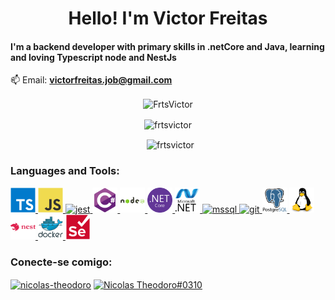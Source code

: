 <h1 align="center">Hello! I'm Victor Freitas</h1>
<h4>I'm a backend developer with primary skills in .netCore and Java, learning and loving Typescript node and NestJs </h4>

 📫 Email: **victorfreitas.job@gmail.com**

<p align="center">
    <img align="center" src="https://github-readme-stats.vercel.app/api/top-langs?username=frtsvictor&show_icons=true&theme=dark&locale=en&layout=compact" alt="FrtsVictor" />
</p>

<p align="center">
    <img align="center" src="https://github-readme-streak-stats.herokuapp.com/?user=frtsvictor&theme=dark" alt="frtsvictor" />
</p>

<p align="center">&nbsp;
    <img align="center" src="https://github-readme-stats.vercel.app/api?username=frtsvictor&show_icons=true&theme=dark&locale=en" alt="frtsvictor" />
</p>


<h3 align="left">Languages and Tools:</h3>

<p align="left">
    <a href="https://www.typescriptlang.org/" target="_blank" rel="noreferrer">
        <img src="https://github.com/devicons/devicon/blob/master/icons/typescript/typescript-original.svg" alt="typescript" width="40" height="40"/>
    </a>
    <a href="https://developer.mozilla.org/en-US/docs/Web/JavaScript" target="_blank" rel="noreferrer">
        <img src="https://raw.githubusercontent.com/devicons/devicon/master/icons/javascript/javascript-original.svg" alt="javascript" width="40" height="40"/>
    </a>
    <a href="https://jestjs.io" target="_blank" rel="noreferrer">
        <img src="https://www.vectorlogo.zone/logos/jestjsio/jestjsio-icon.svg" alt="jest" width="40" height="40"/>
    </a>
    <a href="https://www.w3schools.com/cs/" target="_blank" rel="noreferrer">
        <img src="https://raw.githubusercontent.com/devicons/devicon/master/icons/csharp/csharp-original.svg" alt="csharp" width="40" height="40"/>
    </a>
    <a href="https://nodejs.org/en/" target="_blank" rel="noreferrer">
        <img src="https://github.com/devicons/devicon/blob/master/icons/nodejs/nodejs-original-wordmark.svg" alt="node" width="40" height="40"/>
    </a>
    <a href="https://dotnet.microsoft.com/" target="_blank" rel="noreferrer">
        <img src="https://github.com/devicons/devicon/blob/master/icons/dotnetcore/dotnetcore-original.svg" alt="dotnet" width="40" height="40"/>
    </a>
    <a href="https://dotnet.microsoft.com/" target="_blank" rel="noreferrer">
        <img src="https://raw.githubusercontent.com/devicons/devicon/master/icons/dot-net/dot-net-original-wordmark.svg" alt="dotnet" width="40" height="40"/>
    </a>
    <a href="https://www.microsoft.com/en-us/sql-server" target="_blank" rel="noreferrer">
        <img src="https://www.svgrepo.com/show/303229/microsoft-sql-server-logo.svg" alt="mssql" width="40" height="40"/>
    </a>
    <a href="https://git-scm.com/" target="_blank" rel="noreferrer">
        <img src="https://www.vectorlogo.zone/logos/git-scm/git-scm-icon.svg" alt="git" width="40" height="40"/>
    </a>
    <a href="https://www.postgresql.org" target="_blank" rel="noreferrer">
        <img src="https://raw.githubusercontent.com/devicons/devicon/master/icons/postgresql/postgresql-original-wordmark.svg" alt="postgresql" width="40" height="40"/>
    </a>
    <a href="https://www.linux.org/" target="_blank" rel="noreferrer">
        <img src="https://raw.githubusercontent.com/devicons/devicon/master/icons/linux/linux-original.svg" alt="linux" width="40" height="40"/>
    </a>
    <a href="https://nestjs.com/" target="_blank" rel="noreferrer">
        <img src="https://github.com/devicons/devicon/blob/master/icons/nestjs/nestjs-plain-wordmark.svg" alt="nestJs" width="40" height="40"/>
    </a>
    <a href="https://www.docker.com/" target="_blank" rel="noreferrer">
        <img src="https://github.com/devicons/devicon/blob/master/icons/docker/docker-original-wordmark.svg" alt="docker" width="40" height="40"/>
    </a>
    <a href="https://selenium.com/" target="_blank" rel="noreferrer">
        <img src="https://github.com/devicons/devicon/blob/master/icons/selenium/selenium-original.svg" alt="selenium" width="40" height="40"/>
    </a>
    </p>


<h3 align="left">Conecte-se comigo:</h3>
<p align="left">
<a href="https://linkedin.com/in/nicolas-theodoro" target="blank"><img align="center" src="https://raw.githubusercontent.com/rahuldkjain/github-profile-readme-generator/master/src/images/icons/Social/linked-in-alt.svg" alt="nicolas-theodoro" height="30" width="40" /></a>
<a href="https://discord.gg/Nicolas Theodoro#0310" target="blank"><img align="center" src="https://raw.githubusercontent.com/rahuldkjain/github-profile-readme-generator/master/src/images/icons/Social/discord.svg" alt="Nicolas Theodoro#0310" height="30" width="40" /></a>
</p>
